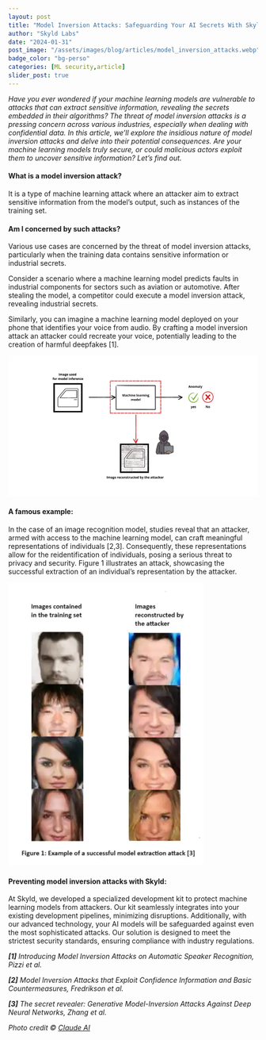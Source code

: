 ```yaml
---
layout: post
title: "Model Inversion Attacks: Safeguarding Your AI Secrets With Skyld"
author: "Skyld Labs"
date: "2024-01-31" 
post_image: "/assets/images/blog/articles/model_inversion_attacks.webp"
badge_color: "bg-perso"
categories: [ML security,article]
slider_post: true
---
```


<i>Have you ever wondered if your machine learning models are vulnerable to attacks that can extract sensitive information, revealing the secrets embedded in their algorithms? The threat of model inversion attacks is a pressing concern across various industries, especially when dealing with confidential data. In this article, we’ll explore the insidious nature of model inversion attacks and delve into their potential consequences. Are your machine learning models truly secure, or could malicious actors exploit them to uncover sensitive information? Let’s find out.</i>

<h4>What is a model inversion attack?</h4>

<p>It is a type of machine learning attack where an attacker aim to extract sensitive information from the model’s output, such as instances of the training set.</p>

<h4>Am I concerned by such attacks?</h4>

<p>Various use cases are concerned by the threat of model inversion attacks, particularly when the training data contains sensitive information or industrial secrets.</p>

<p>Consider a scenario where a machine learning model predicts faults in industrial components for sectors such as aviation or automotive. After stealing the model, a competitor could execute a model inversion attack, revealing industrial secrets.</p>

<p>Similarly, you can imagine a machine learning model deployed on your phone that identifies your voice from audio. By crafting a model inversion attack an attacker could recreate your voice, potentially leading to the creation of harmful deepfakes [1].</p>

<img src="/assets/images/blog/articles/model_inversion_attacks_1.webp">

<h4>A famous example:</h4>

<p>In the case of an image recognition model, studies reveal that an attacker, armed with access to the machine learning model, can craft meaningful representations of individuals [2,3]. Consequently, these representations allow for the reidentification of individuals, posing a serious threat to privacy and security. Figure 1 illustrates an attack, showcasing the successful extraction of an individual’s representation by the attacker.</p>

<img src="/assets/images/blog/articles/model_inversion_attacks_2.webp">

<h4>Preventing model inversion attacks with Skyld:</h4>

<p>At Skyld, we developed a specialized development kit to protect machine learning models from attackers. Our kit seamlessly integrates into your existing development pipelines, minimizing disruptions. Additionally, with our advanced technology, your AI models will be safeguarded against even the most sophisticated attacks. Our solution is designed to meet the strictest security standards, ensuring compliance with industry regulations.</p>

<p><i>
<b>[1]</b>
Introducing Model Inversion Attacks on Automatic Speaker Recognition, Pizzi et al.
</i></p>

<p><i>
<b>[2]</b>
Model Inversion Attacks that Exploit Confidence Information and Basic Countermeasures, Fredrikson et al.
</i></p>

<p><i>
<b>[3]</b>
The secret revealer: Generative Model-Inversion Attacks Against Deep Neural Networks, Zhang et al.
</i></p>

<i> Photo credit © [Claude AI](https://claudeai.wiki/)